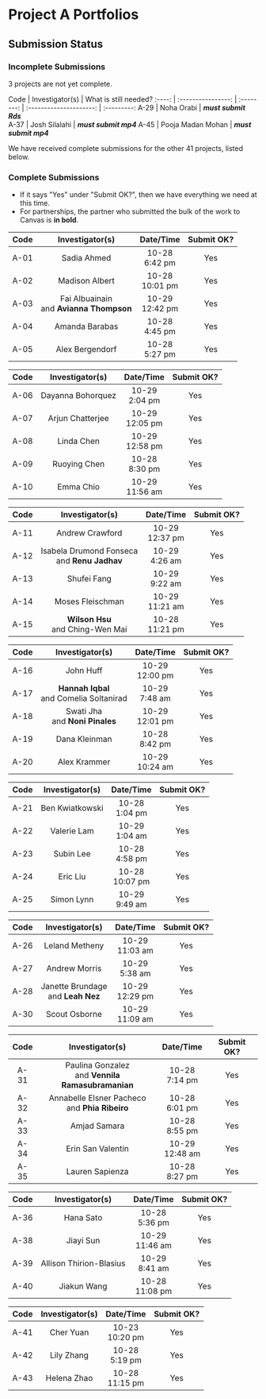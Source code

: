 # Project A Portfolios

## Submission Status

### Incomplete Submissions

3 projects are not yet complete.

Code | Investigator(s) | What is still needed?
:----: | :----------------: | :--------: | :---------------------: | :---------: 
A-29 | Noha Orabi | **_must submit Rds_**  
A-37 | Josh Silalahi | **_must submit mp4_** 
A-45 | Pooja Madan Mohan | **_must submit mp4_** 

We have received complete submissions for the other 41 projects, listed below.

### Complete Submissions

- If it says "Yes" under "Submit OK?", then we have everything we need at this time.
- For partnerships, the partner who submitted the bulk of the work to Canvas is **in bold**.

Code | Investigator(s) | Date/Time | Submit OK?
:----: | :----------------: | :-----------: | :-----:
A-01 | Sadia Ahmed | 10-28 <br> 6:42 pm | Yes
A-02 | Madison Albert | 10-28 <br> 10:01 pm | Yes
A-03 | Fai Albuainain <br> and **Avianna Thompson** | 10-29 <br> 12:42 pm | Yes
A-04 | Amanda Barabas | 10-28 <br> 4:45 pm | Yes
A-05 | Alex Bergendorf | 10-28 <br> 5:27 pm | Yes

Code | Investigator(s) | Date/Time | Submit OK?
:----: | :----------------: | :-----------: | :-----:
A-06 | Dayanna Bohorquez | 10-29 <br> 2:04 pm | Yes
A-07 | Arjun Chatterjee | 10-29 <br> 12:05 pm | Yes
A-08 | Linda Chen | 10-29 <br> 12:58 pm | Yes
A-09 | Ruoying Chen | 10-28 <br> 8:30 pm | Yes
A-10 | Emma Chio | 10-29 <br> 11:56 am | Yes

Code | Investigator(s) | Date/Time | Submit OK?
:----: | :----------------: | :-----------: | :-----:
A-11 | Andrew Crawford | 10-29 <br> 12:37 pm | Yes
A-12 | Isabela Drumond Fonseca <br> and **Renu Jadhav** | 10-29 <br> 4:26 am | Yes
A-13 | Shufei Fang | 10-29 <br> 9:22 am | Yes
A-14 | Moses Fleischman | 10-29 <br> 11:21 am | Yes
A-15 | **Wilson Hsu** <br> and Ching-Wen Mai | 10-28 <br> 11:21 pm | Yes

Code | Investigator(s) | Date/Time | Submit OK?
:----: | :----------------: | :-----------: | :-----:
A-16 | John Huff | 10-29 <br> 12:00 pm | Yes
A-17 | **Hannah Iqbal** <br> and Comelia Soltanirad | 10-29 <br> 7:48 am | Yes
A-18 | Swati Jha <br> and **Noni Pinales** | 10-29 <br> 12:01 pm | Yes
A-19 | Dana Kleinman | 10-28 <br> 8:42 pm | Yes
A-20 | Alex Krammer | 10-29 <br> 10:24 am | Yes

Code | Investigator(s) | Date/Time | Submit OK?
:----: | :----------------: | :-----------: | :-----:
A-21 | Ben Kwiatkowski | 10-28 <br> 1:04 pm | Yes
A-22 | Valerie Lam | 10-29 <br> 1:04 am | Yes
A-23 | Subin Lee | 10-28 <br> 4:58 pm | Yes
A-24 | Eric Liu | 10-28 <br> 10:07 pm | Yes
A-25 | Simon Lynn | 10-29 <br> 9:49 am | Yes

Code | Investigator(s) | Date/Time | Submit OK?
:----: | :----------------: | :-----------: | :-----:
A-26 | Leland Metheny | 10-29 <br> 11:03 am | Yes
A-27 | Andrew Morris | 10-29 <br> 5:38 am | Yes
A-28 | Janette Brundage <br> and **Leah Nez** | 10-29 <br> 12:29 pm | Yes
A-30 | Scout Osborne | 10-29 <br> 11:09 am | Yes

Code | Investigator(s) | Date/Time | Submit OK?
:----: | :----------------: | :-----------: | :-----:
A-31 | Paulina Gonzalez <br> and **Vennila Ramasubramanian** | 10-28 <br> 7:14 pm | Yes
A-32 | Annabelle Elsner Pacheco <br> and **Phia Ribeiro** | 10-28 <br> 6:01 pm | Yes
A-33 | Amjad Samara | 10-28 <br> 8:55 pm | Yes
A-34 | Erin San Valentin | 10-29 <br> 12:48 am | Yes
A-35 | Lauren Sapienza | 10-28 <br> 8:27 pm | Yes

Code | Investigator(s) | Date/Time | Submit OK?
:----: | :----------------: | :-----------: | :-----:
A-36 | Hana Sato | 10-28 <br> 5:36 pm | Yes
A-38 | Jiayi Sun | 10-29 <br> 11:46 am | Yes
A-39 | Allison Thirion-Blasius | 10-29 <br> 8:41 am | Yes
A-40 | Jiakun Wang | 10-28 <br> 11:08 pm | Yes

Code | Investigator(s) | Date/Time | Submit OK?
:----: | :----------------: | :-----------: | :-----:
A-41 | Cher Yuan | 10-23 <br> 10:20 pm | Yes
A-42 | Lily Zhang | 10-28 <br> 5:19 pm | Yes
A-43 | Helena Zhao | 10-28 <br> 11:15 pm | Yes

